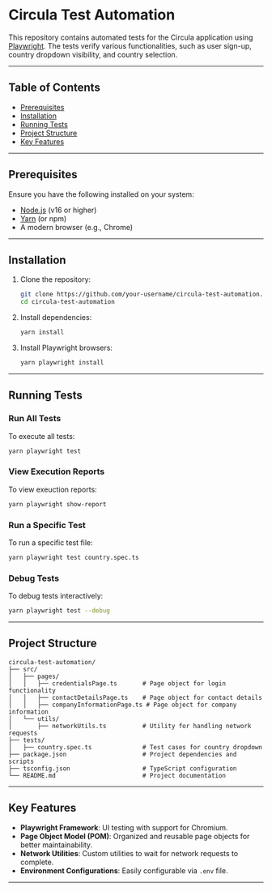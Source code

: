 # Circula Test Automation

This repository contains automated tests for the Circula application using [Playwright](https://playwright.dev/). The tests verify various functionalities, such as user sign-up, country dropdown visibility, and country selection.

---

## Table of Contents
- [Prerequisites](#prerequisites)
- [Installation](#installation)
- [Running Tests](#running-tests)
- [Project Structure](#project-structure)
- [Key Features](#key-features)

---

## Prerequisites

Ensure you have the following installed on your system:
- [Node.js](https://nodejs.org/) (v16 or higher)
- [Yarn](https://yarnpkg.com/) (or npm)
- A modern browser (e.g., Chrome)

---

## Installation

1. Clone the repository:
   ```bash
   git clone https://github.com/your-username/circula-test-automation.git
   cd circula-test-automation
   ```

2. Install dependencies:
   ```bash
   yarn install
   ```

3. Install Playwright browsers:
   ```bash
   yarn playwright install
   ```

---

## Running Tests

### Run All Tests
To execute all tests:
```bash
yarn playwright test
```

### View Execution Reports
To view exeuction reports:
```bash
yarn playwright show-report
```

### Run a Specific Test
To run a specific test file:
```bash
yarn playwright test country.spec.ts
```

### Debug Tests
To debug tests interactively:
```bash
yarn playwright test --debug
```

---

## Project Structure

```
circula-test-automation/
├── src/
│   ├── pages/
│   │   ├── credentialsPage.ts       # Page object for login functionality
│   │   ├── contactDetailsPage.ts    # Page object for contact details
│   │   ├── companyInformationPage.ts # Page object for company information
│   └── utils/
│       ├── networkUtils.ts          # Utility for handling network requests
├── tests/
│   ├── country.spec.ts              # Test cases for country dropdown
├── package.json                     # Project dependencies and scripts
├── tsconfig.json                    # TypeScript configuration
└── README.md                        # Project documentation
```


---

## Key Features

- **Playwright Framework**: UI testing with support for Chromium.
- **Page Object Model (POM)**: Organized and reusable page objects for better maintainability.
- **Network Utilities**: Custom utilities to wait for network requests to complete.
- **Environment Configurations**: Easily configurable via `.env` file.

---

